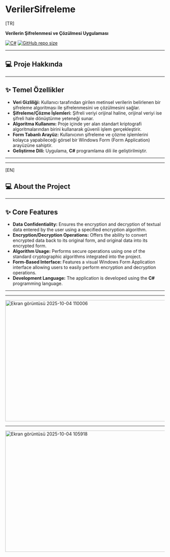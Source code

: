 # VerilerSifreleme

[TR]

**Verilerin Şifrelenmesi ve Çözülmesi Uygulaması**

[![C#](https://img.shields.io/badge/Language-C%23-blue.svg)](https://docs.microsoft.com/en-us/dotnet/csharp/)
[![GitHub repo size](https://img.shields.io/github/repo-size/abdullahhaktan/VerilerSifreleme)](https://github.com/abdullahhaktan/VerilerSifreleme)

---

## 💻 Proje Hakkında

---

## ✨ Temel Özellikler

* **Veri Gizliliği:** Kullanıcı tarafından girilen metinsel verilerin belirlenen bir şifreleme algoritması ile şifrelenmesini ve çözülmesini sağlar.
* **Şifreleme/Çözme İşlemleri:** Şifreli veriyi orijinal haline, orijinal veriyi ise şifreli hale dönüştürme yeteneği sunar.
* **Algoritma Kullanımı:** Proje içinde yer alan standart kriptografi algoritmalarından birini kullanarak güvenli işlem gerçekleştirir.
* **Form Tabanlı Arayüz:** Kullanıcının şifreleme ve çözme işlemlerini kolayca yapabileceği görsel bir Windows Form (Form Application) arayüzüne sahiptir.
* **Geliştirme Dili:** Uygulama, **C#** programlama dili ile geliştirilmiştir.

---
---

[EN]

## 💻 About the Project

---

## ✨ Core Features

* **Data Confidentiality:** Ensures the encryption and decryption of textual data entered by the user using a specified encryption algorithm.
* **Encryption/Decryption Operations:** Offers the ability to convert encrypted data back to its original form, and original data into its encrypted form.
* **Algorithm Usage:** Performs secure operations using one of the standard cryptographic algorithms integrated into the project.
* **Form-Based Interface:** Features a visual Windows Form Application interface allowing users to easily perform encryption and decryption operations.
* **Development Language:** The application is developed using the **C#** programming language.

---
---

<img width="726" height="383" alt="Ekran görüntüsü 2025-10-04 110006" src="https://github.com/user-attachments/assets/c3faad87-be1b-413f-86b0-c3493c9994b4" />

---

<img width="725" height="383" alt="Ekran görüntüsü 2025-10-04 105918" src="https://github.com/user-attachments/assets/103a0cee-963a-4b28-abb4-bdb3dbd63b7a" />
